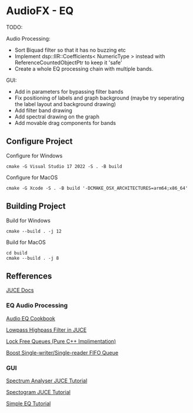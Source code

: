 # AudioFX - EQ

TODO:

Audio Processing:

- Sort Biquad filter so that it has no buzzing etc
- Implement dsp::IIR::Coefficients< NumericType > instead with ReferenceCountedObjectPtr to keep it 'safe'
- Create a whole EQ processing chain with multiple bands.

GUI:

- Add in parameters for bypassing filter bands
- Fix positioning of labels and graph background (maybe try seperating the label layout and background drawing)
- Add filter band drawing
- Add spectral drawing on the graph
- Add movable drag components for bands

## Configure Project

Configure for Windows
```console
cmake -G Visual Studio 17 2022 -S . -B build
```

Configure for MacOS
```console
cmake -G Xcode -S . -B build '-DCMAKE_OSX_ARCHITECTURES=arm64;x86_64'
```

## Building Project

Build for Windows
```console
cmake --build . -j 12
```

Build for MacOS
```console
cd build
cmake --build . -j 8
```

## Refferences

[JUCE Docs](https://docs.juce.com/)

### EQ Audio Processing

[Audio EQ Cookbook](https://webaudio.github.io/Audio-EQ-Cookbook/audio-eq-cookbook.html)

[Lowpass Highpass Filter in JUCE](https://thewolfsound.com/lowpass-highpass-filter-plugin-with-juce/)

[Lock Free Queues (Pure C++ Implimentation)](https://jbseg.medium.com/lock-free-queues-e48de693654b)

[Boost Single-writer/Single-reader FIFO Queue](https://www.boost.org/doc/libs/1_53_0/doc/html/boost/lockfree/spsc_queue.html)

### GUI

[Spectrum Analyser JUCE Tutorial](https://docs.juce.com/master/tutorial_spectrum_analyser.html)

[Spectogram JUCE Tutorial](https://docs.juce.com/master/tutorial_simple_fft.html)

[Simple EQ Tutorial](https://www.youtube.com/watch?v=i_Iq4_Kd7Rc&ab_channel=freeCodeCamp.org)
